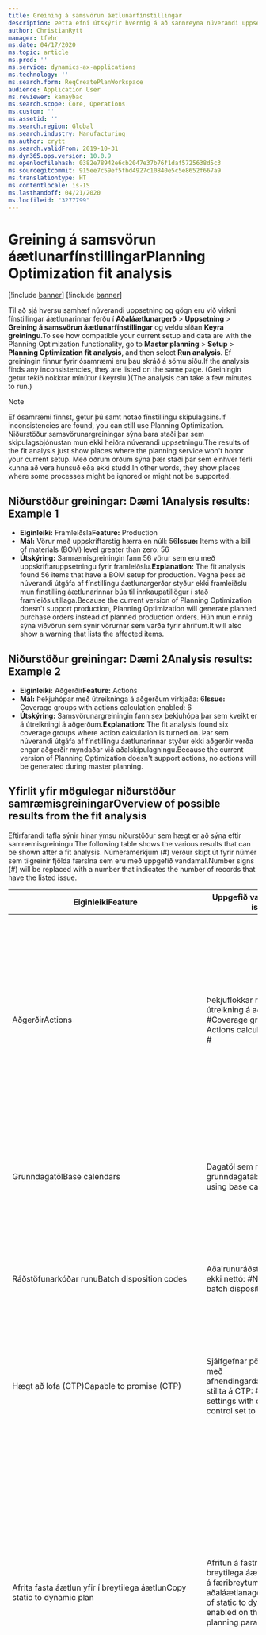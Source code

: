 ```yaml
---
title: Greining á samsvörun áætlunarfínstillingar
description: Þetta efni útskýrir hvernig á að sannreyna núverandi uppsetningu og gögn gagnvart getu virkni fínstillingar skipulagningar.
author: ChristianRytt
manager: tfehr
ms.date: 04/17/2020
ms.topic: article
ms.prod: ''
ms.service: dynamics-ax-applications
ms.technology: ''
ms.search.form: ReqCreatePlanWorkspace
audience: Application User
ms.reviewer: kamaybac
ms.search.scope: Core, Operations
ms.custom: ''
ms.assetid: ''
ms.search.region: Global
ms.search.industry: Manufacturing
ms.author: crytt
ms.search.validFrom: 2019-10-31
ms.dyn365.ops.version: 10.0.9
ms.openlocfilehash: 0382e78942e6cb2047e37b76f1daf5725638d5c3
ms.sourcegitcommit: 915ee7c59ef5fbd4927c10840e5c5e8652f667a9
ms.translationtype: HT
ms.contentlocale: is-IS
ms.lasthandoff: 04/21/2020
ms.locfileid: "3277799"
---
```

# <a name="planning-optimization-fit-analysis"></a><span data-ttu-id="a9e05-103">Greining á samsvörun áætlunarfínstillingar</span><span class="sxs-lookup"><span data-stu-id="a9e05-103">Planning Optimization fit analysis</span></span>

[!include [banner](../../includes/preview-banner.md)]
[!include [banner](../../includes/banner.md)]

<span data-ttu-id="a9e05-104">Til að sjá hversu samhæf núverandi uppsetning og gögn eru við virkni fínstillingar áætlunarinnar ferðu í **Aðaláætlunargerð** \> **Uppsetning** \> **Greining á samsvörun áætlunarfínstillingar** og veldu síðan **Keyra greiningu**.</span><span class="sxs-lookup"><span data-stu-id="a9e05-104">To see how compatible your current setup and data are with the Planning Optimization functionality, go to **Master planning** \> **Setup** \> **Planning Optimization fit analysis**, and then select **Run analysis**.</span></span> <span data-ttu-id="a9e05-105">Ef greiningin finnur fyrir ósamræmi eru þau skráð á sömu síðu.</span><span class="sxs-lookup"><span data-stu-id="a9e05-105">If the analysis finds any inconsistencies, they are listed on the same page.</span></span> <span data-ttu-id="a9e05-106">(Greiningin getur tekið nokkrar mínútur í keyrslu.)</span><span class="sxs-lookup"><span data-stu-id="a9e05-106">(The analysis can take a few minutes to run.)</span></span>

> [!NOTE]
> <span data-ttu-id="a9e05-107">Ef ósamræmi finnst, getur þú samt notað fínstillingu skipulagsins.</span><span class="sxs-lookup"><span data-stu-id="a9e05-107">If inconsistencies are found, you can still use Planning Optimization.</span></span> <span data-ttu-id="a9e05-108">Niðurstöður samsvörunargreiningar sýna bara staði þar sem skipulagsþjónustan mun ekki heiðra núverandi uppsetningu.</span><span class="sxs-lookup"><span data-stu-id="a9e05-108">The results of the fit analysis just show places where the planning service won't honor your current setup.</span></span> <span data-ttu-id="a9e05-109">Með öðrum orðum sýna þær staði þar sem einhver ferli kunna að vera hunsuð eða ekki studd.</span><span class="sxs-lookup"><span data-stu-id="a9e05-109">In other words, they show places where some processes might be ignored or might not be supported.</span></span>

## <a name="analysis-results-example-1"></a><span data-ttu-id="a9e05-110">Niðurstöður greiningar: Dæmi 1</span><span class="sxs-lookup"><span data-stu-id="a9e05-110">Analysis results: Example 1</span></span>

- <span data-ttu-id="a9e05-111">**Eiginleiki:** Framleiðsla</span><span class="sxs-lookup"><span data-stu-id="a9e05-111">**Feature:** Production</span></span>
- <span data-ttu-id="a9e05-112">**Mál:** Vörur með uppskriftarstig hærra en núll: 56</span><span class="sxs-lookup"><span data-stu-id="a9e05-112">**Issue:** Items with a bill of materials (BOM) level greater than zero: 56</span></span>
- <span data-ttu-id="a9e05-113">**Útskýring:** Samræmisgreiningin fann 56 vörur sem eru með uppskriftaruppsetningu fyrir framleiðslu.</span><span class="sxs-lookup"><span data-stu-id="a9e05-113">**Explanation:** The fit analysis found 56 items that have a BOM setup for production.</span></span> <span data-ttu-id="a9e05-114">Vegna þess að núverandi útgáfa af fínstillingu áætlunargerðar styður ekki framleiðslu mun fínstilling áætlunarinnar búa til innkaupatillögur í stað framleiðslutillaga.</span><span class="sxs-lookup"><span data-stu-id="a9e05-114">Because the current version of Planning Optimization doesn't support production, Planning Optimization will generate planned purchase orders instead of planned production orders.</span></span> <span data-ttu-id="a9e05-115">Hún mun einnig sýna viðvörun sem sýnir vörurnar sem varða fyrir áhrifum.</span><span class="sxs-lookup"><span data-stu-id="a9e05-115">It will also show a warning that lists the affected items.</span></span>

## <a name="analysis-results-example-2"></a><span data-ttu-id="a9e05-116">Niðurstöður greiningar: Dæmi 2</span><span class="sxs-lookup"><span data-stu-id="a9e05-116">Analysis results: Example 2</span></span>

- <span data-ttu-id="a9e05-117">**Eiginleiki:** Aðgerðir</span><span class="sxs-lookup"><span data-stu-id="a9e05-117">**Feature:** Actions</span></span>
- <span data-ttu-id="a9e05-118">**Mál:** Þekjuhópar með útreikninga á aðgerðum virkjaða: 6</span><span class="sxs-lookup"><span data-stu-id="a9e05-118">**Issue:** Coverage groups with actions calculation enabled: 6</span></span>
- <span data-ttu-id="a9e05-119">**Útskýring:** Samsvörunargreiningin fann sex þekjuhópa þar sem kveikt er á útreikningi á aðgerðum.</span><span class="sxs-lookup"><span data-stu-id="a9e05-119">**Explanation:** The fit analysis found six coverage groups where action calculation is turned on.</span></span> <span data-ttu-id="a9e05-120">Þar sem núverandi útgáfa af fínstillingu áætlunarinnar styður ekki aðgerðir verða engar aðgerðir myndaðar við aðalskipulagningu.</span><span class="sxs-lookup"><span data-stu-id="a9e05-120">Because the current version of Planning Optimization doesn't support actions, no actions will be generated during master planning.</span></span>

## <a name="overview-of-possible-results-from-the-fit-analysis"></a><span data-ttu-id="a9e05-121">Yfirlit yfir mögulegar niðurstöður samræmisgreiningar</span><span class="sxs-lookup"><span data-stu-id="a9e05-121">Overview of possible results from the fit analysis</span></span>

<span data-ttu-id="a9e05-122">Eftirfarandi tafla sýnir hinar ýmsu niðurstöður sem hægt er að sýna eftir samræmisgreiningu.</span><span class="sxs-lookup"><span data-stu-id="a9e05-122">The following table shows the various results that can be shown after a fit analysis.</span></span> <span data-ttu-id="a9e05-123">Númeramerkjum (_\#_) verður skipt út fyrir númer sem tilgreinir fjölda færslna sem eru með uppgefið vandamál.</span><span class="sxs-lookup"><span data-stu-id="a9e05-123">Number signs (_\#_) will be replaced with a number that indicates the number of records that have the listed issue.</span></span>

| <span data-ttu-id="a9e05-124">Eiginleiki</span><span class="sxs-lookup"><span data-stu-id="a9e05-124">Feature</span></span> | <span data-ttu-id="a9e05-125">Uppgefið vandamál</span><span class="sxs-lookup"><span data-stu-id="a9e05-125">Listed issue</span></span> | <span data-ttu-id="a9e05-126">Skýring</span><span class="sxs-lookup"><span data-stu-id="a9e05-126">Explanation</span></span> |
| --- | --- | --- |
| <span data-ttu-id="a9e05-127">Aðgerðir</span><span class="sxs-lookup"><span data-stu-id="a9e05-127">Actions</span></span> | <span data-ttu-id="a9e05-128">Þekjuflokkar með virkan útreikning á aðgerðum: _\#_</span><span class="sxs-lookup"><span data-stu-id="a9e05-128">Coverage groups with Actions calculation enabled: _\#_</span></span> | <span data-ttu-id="a9e05-129">Þessi eiginleiki í bið.</span><span class="sxs-lookup"><span data-stu-id="a9e05-129">This feature is pending.</span></span> <span data-ttu-id="a9e05-130">Sem stendur eru aðgerðir ekki búnar til við aðaláætlanagerð þegar fínstilling áætlanagerðar er virk, óháð þessari stillingu.</span><span class="sxs-lookup"><span data-stu-id="a9e05-130">Currently, actions aren't generated during master planning when Planning Optimization is enabled, regardless of this setting.</span></span> <span data-ttu-id="a9e05-131">Megintilgangur aðgerða er að stinga upp á breytingum á fyrirliggjandi pöntunum.</span><span class="sxs-lookup"><span data-stu-id="a9e05-131">The main purpose of actions is to suggest changes to existing orders.</span></span> |
| <span data-ttu-id="a9e05-132">Grunndagatöl</span><span class="sxs-lookup"><span data-stu-id="a9e05-132">Base calendars</span></span> | <span data-ttu-id="a9e05-133">Dagatöl sem nota grunndagatal: _\#_</span><span class="sxs-lookup"><span data-stu-id="a9e05-133">Calendars using base calendar: _\#_</span></span> | <span data-ttu-id="a9e05-134">Þessi eiginleiki í bið.</span><span class="sxs-lookup"><span data-stu-id="a9e05-134">This feature is pending.</span></span> <span data-ttu-id="a9e05-135">Sem stendur er grunndagatalið hunsað þegar fínstilling áætlanagerðar er virk.</span><span class="sxs-lookup"><span data-stu-id="a9e05-135">Currently, the base calendar is ignored when Planning Optimization is enabled.</span></span> |
| <span data-ttu-id="a9e05-136">Ráðstöfunarkóðar runu</span><span class="sxs-lookup"><span data-stu-id="a9e05-136">Batch disposition codes</span></span> | <span data-ttu-id="a9e05-137">Aðalrunuráðstafanir sem eru ekki nettó: _\#_</span><span class="sxs-lookup"><span data-stu-id="a9e05-137">Non-nettable batch disposition masters: _\#_</span></span> | <span data-ttu-id="a9e05-138">Þessi eiginleiki í bið.</span><span class="sxs-lookup"><span data-stu-id="a9e05-138">This feature is pending.</span></span> <span data-ttu-id="a9e05-139">Sem stendur er litið framhjá ráðstöfunarkóðum þegar fínstilling áætlanagerðar er virk.</span><span class="sxs-lookup"><span data-stu-id="a9e05-139">Currently, batch disposition codes are ignored when Planning Optimization is enabled.</span></span> |
| <span data-ttu-id="a9e05-140">Hægt að lofa (CTP)</span><span class="sxs-lookup"><span data-stu-id="a9e05-140">Capable to promise (CTP)</span></span> | <span data-ttu-id="a9e05-141">Sjálfgefnar pöntunarstillingar með afhendingardagsstjórnun stillta á CTP: _\#_</span><span class="sxs-lookup"><span data-stu-id="a9e05-141">Default order settings with delivery date control set to CTP: _\#_</span></span> | <span data-ttu-id="a9e05-142">Þessi eiginleiki í bið.</span><span class="sxs-lookup"><span data-stu-id="a9e05-142">This feature is pending.</span></span> <span data-ttu-id="a9e05-143">Sem stendur er litið framhjá CTP þegar fínstilling áætlanagerðar er virk, óháð þessari stillingu.</span><span class="sxs-lookup"><span data-stu-id="a9e05-143">Currently, CTP is ignored when Planning Optimization is enabled, regardless of this setting.</span></span> |
| <span data-ttu-id="a9e05-144">Afrita fasta áætlun yfir í breytilega áætlun</span><span class="sxs-lookup"><span data-stu-id="a9e05-144">Copy static to dynamic plan</span></span> | <span data-ttu-id="a9e05-145">Afritun á fastri áætlun yfir í breytilega áætlun er gerð virk á færibreytum aðaláætlanagerðarinnar.</span><span class="sxs-lookup"><span data-stu-id="a9e05-145">Copy of static to dynamic plan is enabled on the master planning parameters.</span></span> | <span data-ttu-id="a9e05-146">Fínstilling áætlanagerðar afritar ekki fasta áætlun í breytilega áætlun, óháð þessari stillingu.</span><span class="sxs-lookup"><span data-stu-id="a9e05-146">Planning Optimization doesn't copy the static plan to the dynamic plan, regardless of this setting.</span></span> <span data-ttu-id="a9e05-147">Almennt á þessi hugmynd síður við út af hraðanum og fullri endurmyndun sem fínstilling áætlanagerðar veitir.</span><span class="sxs-lookup"><span data-stu-id="a9e05-147">In general, this concept is less relevant because of the speed and complete regeneration that Planning Optimization provides.</span></span> <span data-ttu-id="a9e05-148">Ef tvær eða fleiri áætlanir eru notaðar ætti að kvikna á aðaláætlanagerð fyrir hvora áætlun.</span><span class="sxs-lookup"><span data-stu-id="a9e05-148">If two or more plans are used, master planning should be triggered for each plan.</span></span> |
| <span data-ttu-id="a9e05-149">Staðfesting</span><span class="sxs-lookup"><span data-stu-id="a9e05-149">Firming</span></span> | <span data-ttu-id="a9e05-150">Þekjuhópar með stillt tímamörk staðfestinga: _\#_</span><span class="sxs-lookup"><span data-stu-id="a9e05-150">Coverage groups with auto firming time fence set: _\#_</span></span> | <span data-ttu-id="a9e05-151">Í útgáfu 10.0.7 og nýrri er staðfesting studd sem aðskilin runuvinnsla staðfestingar þegar aðaláætlanagerð er lokið (að því gefnu að eiginleikinn _Sjálfvirk staðfesting fyrir fínstillingu áætlanagerðar_ hafi verið gerður virkur í [eiginleikastjórnun](../../../fin-ops-core/fin-ops/get-started/feature-management/feature-management-overview.md)).</span><span class="sxs-lookup"><span data-stu-id="a9e05-151">In version 10.0.7 and later, firming is supported as a separate firming batch job after master planning is completed (provided the _Auto-firming for Planning Optimization_ feature has been enabled in [feature management](../../../fin-ops-core/fin-ops/get-started/feature-management/feature-management-overview.md)).</span></span> <span data-ttu-id="a9e05-152">Athugið að sjálfvirk staðfesting fínstillingar áætlanagerðar byggir á pöntunardagsetningunni (upphafsdegi), ekki dagsetningu þarfa (lokadegi).</span><span class="sxs-lookup"><span data-stu-id="a9e05-152">Note that auto firming for Planning Optimization is based on the order date (start date), not the requirement date (end date).</span></span> <span data-ttu-id="a9e05-153">Þessi hegðun tryggir að staðfesting áætlaðra pantana gerist á réttum tíma, án þess að þurfa að hafa afhendingartíma tíma í tímamörkum staðfestingar.</span><span class="sxs-lookup"><span data-stu-id="a9e05-153">This behavior ensures that firming of planned orders occurs in due time, without having to include lead time in the firming time fence.</span></span> |
| <span data-ttu-id="a9e05-154">Staðfesting</span><span class="sxs-lookup"><span data-stu-id="a9e05-154">Firming</span></span> | <span data-ttu-id="a9e05-155">Vöruþekjufærslur með sjálfvirka staðfestingu stillta: _\#_</span><span class="sxs-lookup"><span data-stu-id="a9e05-155">Item coverage records with auto firming set: _\#_</span></span> | <span data-ttu-id="a9e05-156">Í útgáfu 10.0.7 og nýrri er sjálfvirk staðfesting studd sem aðskilin runuvinnsla staðfestingar þegar aðaláætlanagerð er lokið (að því gefnu að eiginleikinn _Sjálfvirk staðfesting fyrir fínstillingu áætlanagerðar_ hafi verið gerður virkur í [eiginleikastjórnun](../../../fin-ops-core/fin-ops/get-started/feature-management/feature-management-overview.md)).</span><span class="sxs-lookup"><span data-stu-id="a9e05-156">In version 10.0.7 and later, auto firming is supported as a separate firming batch job after master planning is completed (provided the _Auto-firming for Planning Optimization_ feature has been enabled in [feature management](../../../fin-ops-core/fin-ops/get-started/feature-management/feature-management-overview.md)).</span></span> <span data-ttu-id="a9e05-157">Athugið að sjálfvirk staðfesting fínstillingar áætlanagerðar byggir á pöntunardagsetningunni (upphafsdegi), ekki dagsetningu þarfa (lokadegi).</span><span class="sxs-lookup"><span data-stu-id="a9e05-157">Note that auto firming for Planning Optimization is based on the order date (start date), not the requirement date (end date).</span></span> <span data-ttu-id="a9e05-158">Þessi hegðun tryggir að staðfesting áætlaðra pantana gerist á réttum tíma, án þess að þurfa að hafa afhendingartíma tíma í tímamörkum staðfestingar.</span><span class="sxs-lookup"><span data-stu-id="a9e05-158">This behavior ensures that firming of planned orders occurs in due time, without having to include lead time in the firming time fence.</span></span> |
| <span data-ttu-id="a9e05-159">Staðfesting</span><span class="sxs-lookup"><span data-stu-id="a9e05-159">Firming</span></span> | <span data-ttu-id="a9e05-160">Aðaláætlanir með sjálfvirka staðfestingu stillta: _\#_</span><span class="sxs-lookup"><span data-stu-id="a9e05-160">Master plans with auto firming set: _\#_</span></span> | <span data-ttu-id="a9e05-161">Í útgáfu 10.0.7 og nýrri er sjálfvirk staðfesting studd sem aðskilin runuvinnsla staðfestingar þegar aðaláætlanagerð er lokið (að því gefnu að eiginleikinn _Sjálfvirk staðfesting fyrir fínstillingu áætlanagerðar_ hafi verið gerður virkur í [eiginleikastjórnun](../../../fin-ops-core/fin-ops/get-started/feature-management/feature-management-overview.md)).</span><span class="sxs-lookup"><span data-stu-id="a9e05-161">In version 10.0.7 and later, auto firming is supported as a separate firming batch job after master planning is completed (provided the _Auto-firming for Planning Optimization_ feature has been enabled in [feature management](../../../fin-ops-core/fin-ops/get-started/feature-management/feature-management-overview.md)).</span></span> <span data-ttu-id="a9e05-162">Athugið að sjálfvirk staðfesting fínstillingar áætlanagerðar byggir á pöntunardagsetningunni (upphafsdegi), ekki dagsetningu þarfa (lokadegi).</span><span class="sxs-lookup"><span data-stu-id="a9e05-162">Note that auto firming for Planning Optimization is based on the order date (start date), not the requirement date (end date).</span></span> <span data-ttu-id="a9e05-163">Þessi hegðun tryggir að staðfesting áætlaðra pantana gerist á réttum tíma, án þess að þurfa að hafa afhendingartíma tíma í tímamörkum staðfestingar.</span><span class="sxs-lookup"><span data-stu-id="a9e05-163">This behavior ensures that firming of planned orders occurs in due time, without having to include lead time in the firming time fence.</span></span> |
| <span data-ttu-id="a9e05-164">FitAnalysisPlanningItems</span><span class="sxs-lookup"><span data-stu-id="a9e05-164">FitAnalysisPlanningItems</span></span> | <span data-ttu-id="a9e05-165">Vörur í áætlun: _\#_</span><span class="sxs-lookup"><span data-stu-id="a9e05-165">Planning Items: _\#_</span></span> | <span data-ttu-id="a9e05-166">Þessi eiginleiki í bið.</span><span class="sxs-lookup"><span data-stu-id="a9e05-166">This feature is pending.</span></span> <span data-ttu-id="a9e05-167">Sem stendur eru vörur í áætlun meðhöndlaðar eins og venjulegar vörur þegar fínstilling áætlanagerðar er virk.</span><span class="sxs-lookup"><span data-stu-id="a9e05-167">Currently, planning items are handled like regular items when Planning Optimization is enabled.</span></span> |
| <span data-ttu-id="a9e05-168">Spá</span><span class="sxs-lookup"><span data-stu-id="a9e05-168">Forecast</span></span> | <span data-ttu-id="a9e05-169">Þekjuflokkar með „Hafa með pantanir innan samstæðu“: _\#_</span><span class="sxs-lookup"><span data-stu-id="a9e05-169">Coverage groups with "Include intercompany orders" enabled: _\#_</span></span> | <span data-ttu-id="a9e05-170">Þessi eiginleiki í bið.</span><span class="sxs-lookup"><span data-stu-id="a9e05-170">This feature is pending.</span></span> <span data-ttu-id="a9e05-171">Eins og er inniheldur aðaláætlanagerð ekki áætlaða seinni tíma eftirspurn þegar fínstilling áætlanagerðar er virk, óháð þessari stillingu.</span><span class="sxs-lookup"><span data-stu-id="a9e05-171">Currently, master planning doesn't include downstream planned demand when Planning Optimization is enabled, regardless of this setting.</span></span> <span data-ttu-id="a9e05-172">Athugið að útgefnar/staðfestar pantanir virka enn með venjulegu samstæðuaðgerðinni og nær utan um flestar atburðarásir.</span><span class="sxs-lookup"><span data-stu-id="a9e05-172">Note that released/firmed orders still work with the regular intercompany functionality and will cover most scenarios.</span></span> |
| <span data-ttu-id="a9e05-173">Spá</span><span class="sxs-lookup"><span data-stu-id="a9e05-173">Forecast</span></span> | <span data-ttu-id="a9e05-174">Þekjuflokkar með „Draga úr spá um“ stillinguna stillta á annað gildi en „Pantanir“: _\#_</span><span class="sxs-lookup"><span data-stu-id="a9e05-174">Coverage groups with "Reduce forecast by" setting set to a value different than "Orders": _\#_</span></span> | <span data-ttu-id="a9e05-175">Sjálfgefið er að fínstilling áætlanagerðar noti „Draga úr spá um“ fyrir pantanir, óháð þessari stillingu.</span><span class="sxs-lookup"><span data-stu-id="a9e05-175">By default, Planning Optimization uses "Reduce forecast by" for orders, regardless of this setting.</span></span> |
| <span data-ttu-id="a9e05-176">Spá</span><span class="sxs-lookup"><span data-stu-id="a9e05-176">Forecast</span></span> | <span data-ttu-id="a9e05-177">Spárlíkön með undirspárlíkönum: _\#_</span><span class="sxs-lookup"><span data-stu-id="a9e05-177">Forecast models with sub models: _\#_</span></span> | <span data-ttu-id="a9e05-178">Þessi eiginleiki í bið.</span><span class="sxs-lookup"><span data-stu-id="a9e05-178">This feature is pending.</span></span> <span data-ttu-id="a9e05-179">Sem stendur eru spár sem nota undirlíkön ekki studdar þegar fínstilling áætlanagerðar er virk.</span><span class="sxs-lookup"><span data-stu-id="a9e05-179">Currently, forecasts that use sub-models aren't supported when Planning Optimization is enabled.</span></span> <span data-ttu-id="a9e05-180">Þær verða hunsaðar, óháð þessari stillingu.</span><span class="sxs-lookup"><span data-stu-id="a9e05-180">They will be ignored, regardless of this setting.</span></span> |
| <span data-ttu-id="a9e05-181">Spá</span><span class="sxs-lookup"><span data-stu-id="a9e05-181">Forecast</span></span> | <span data-ttu-id="a9e05-182">Aðaláætlanir með „Hafa með birgðaspá“ virkt: _\#_</span><span class="sxs-lookup"><span data-stu-id="a9e05-182">Master plans with "Include supply forecast" enabled: _\#_</span></span> | <span data-ttu-id="a9e05-183">Þessi eiginleiki í bið.</span><span class="sxs-lookup"><span data-stu-id="a9e05-183">This feature is pending.</span></span> <span data-ttu-id="a9e05-184">Sem stendur eru birgðaspár ekki studdar þegar fínstilling áætlanagerðar er virk.</span><span class="sxs-lookup"><span data-stu-id="a9e05-184">Currently, supply forecasts aren't supported when Planning Optimization is enabled.</span></span> <span data-ttu-id="a9e05-185">Þær verða hunsaðar, óháð þessari stillingu.</span><span class="sxs-lookup"><span data-stu-id="a9e05-185">They will be ignored, regardless of this setting.</span></span> |
| <span data-ttu-id="a9e05-186">Tímamörk frystingar</span><span class="sxs-lookup"><span data-stu-id="a9e05-186">Freeze time fence</span></span> | <span data-ttu-id="a9e05-187">Þekjuhópar með stillt á fryst tímamörk staðfestinga: _\#_</span><span class="sxs-lookup"><span data-stu-id="a9e05-187">Coverage groups with freeze time fence set: _\#_</span></span> | <span data-ttu-id="a9e05-188">Tímamörk frystingar eru ekki oft notaðar og sem stendur er ekki áformað að hafa þær með í fínstilling áætlanagerðar.</span><span class="sxs-lookup"><span data-stu-id="a9e05-188">The freeze time fence isn't often used, and there are currently no plans to include it for Planning Optimization.</span></span> <span data-ttu-id="a9e05-189">Sem stendur er litið framhjá tímamörkum frystingar þegar fínstilling áætlanagerðar er virk, óháð þessari stillingu.</span><span class="sxs-lookup"><span data-stu-id="a9e05-189">Currently, the freeze time fence setup is ignored when Planning Optimization is enabled, regardless of this setting.</span></span> |
| <span data-ttu-id="a9e05-190">Tímamörk frystingar</span><span class="sxs-lookup"><span data-stu-id="a9e05-190">Freeze time fence</span></span> | <span data-ttu-id="a9e05-191">Vöruþekjufærslur með stillt á fryst tímamörk staðfestinga: _\#_</span><span class="sxs-lookup"><span data-stu-id="a9e05-191">Item coverage records with freeze time fence set: _\#_</span></span> | <span data-ttu-id="a9e05-192">Tímamörk frystingar eru ekki oft notaðar og sem stendur er ekki áformað að hafa þær með í fínstilling áætlanagerðar.</span><span class="sxs-lookup"><span data-stu-id="a9e05-192">The freeze time fence isn't often used, and there are currently no plans to include it for Planning Optimization.</span></span> <span data-ttu-id="a9e05-193">Sem stendur er litið framhjá tímamörkum frystingar þegar fínstilling áætlanagerðar er virk, óháð þessari stillingu.</span><span class="sxs-lookup"><span data-stu-id="a9e05-193">Currently, the freeze time fence setup is ignored when Planning Optimization is enabled, regardless of this setting.</span></span> |
| <span data-ttu-id="a9e05-194">Tímamörk frystingar</span><span class="sxs-lookup"><span data-stu-id="a9e05-194">Freeze time fence</span></span> | <span data-ttu-id="a9e05-195">Aðaláætlanir með stillt á fryst tímamörk staðfestinga: _\#_</span><span class="sxs-lookup"><span data-stu-id="a9e05-195">Master plans with freeze time fence set: _\#_</span></span> | <span data-ttu-id="a9e05-196">Tímamörk frystingar eru ekki oft notaðar og sem stendur er ekki áformað að hafa þær með í fínstilling áætlanagerðar.</span><span class="sxs-lookup"><span data-stu-id="a9e05-196">The freeze time fence isn't often used, and there are currently no plans to include it for Planning Optimization.</span></span> <span data-ttu-id="a9e05-197">Sem stendur er litið framhjá tímamörkum frystingar þegar fínstilling áætlanagerðar er virk, óháð þessari stillingu.</span><span class="sxs-lookup"><span data-stu-id="a9e05-197">Currently, the freeze time fence setup is ignored when Planning Optimization is enabled, regardless of this setting.</span></span> |
| <span data-ttu-id="a9e05-198">Innan samstæðu</span><span class="sxs-lookup"><span data-stu-id="a9e05-198">Intercompany</span></span> | <span data-ttu-id="a9e05-199">Aðaláætlanir þ.m.t. áætluð eftirspurn forstreymis: _\#_</span><span class="sxs-lookup"><span data-stu-id="a9e05-199">Master plans including planned downstream demand: _\#_</span></span> | <span data-ttu-id="a9e05-200">Þessi eiginleiki í bið.</span><span class="sxs-lookup"><span data-stu-id="a9e05-200">This feature is pending.</span></span> <span data-ttu-id="a9e05-201">Eins og er inniheldur aðaláætlanagerð ekki áætlaða seinni tíma eftirspurn þegar fínstilling áætlanagerðar er virk, óháð þessari stillingu.</span><span class="sxs-lookup"><span data-stu-id="a9e05-201">Currently, master planning doesn't include downstream planned demand when Planning Optimization is enabled, regardless of this setting.</span></span> <span data-ttu-id="a9e05-202">Athugið að útgefnar/staðfestar pantanir virka enn með hefðbundnu samstæðuaðgerðinni og nær utan um flestar atburðarásir.</span><span class="sxs-lookup"><span data-stu-id="a9e05-202">Note that released/firmed orders still work with the normal intercompany functionality and will cover most scenarios.</span></span> |
| <span data-ttu-id="a9e05-203">Kanban</span><span class="sxs-lookup"><span data-stu-id="a9e05-203">Kanban</span></span> | <span data-ttu-id="a9e05-204">Vöruþekjufærslur með áætlaða kanban-pöntunargerð: _\#_</span><span class="sxs-lookup"><span data-stu-id="a9e05-204">Item coverage records with planned order type kanban: _\#_</span></span> | <span data-ttu-id="a9e05-205">Þessi eiginleiki í bið.</span><span class="sxs-lookup"><span data-stu-id="a9e05-205">This feature is pending.</span></span> <span data-ttu-id="a9e05-206">Sem stendur verður vöruþekja sem stillt er á kanban hunsuð þegar fínstilling áætlanagerðar er virk.</span><span class="sxs-lookup"><span data-stu-id="a9e05-206">Currently, item coverage that is set to kanban will be ignored when Planning Optimization is enabled.</span></span> <span data-ttu-id="a9e05-207">Áætluð kanban-pöntunargerð býr til viðvörun við aðaláætlanagerð og áætlaðar innkaupapantanir verða búnar til til að ná yfir viðeigandi eftirspurn.</span><span class="sxs-lookup"><span data-stu-id="a9e05-207">The kanban planned order type will create a warning during master planning, and planned purchase orders will be created to cover the related demand.</span></span> |
| <span data-ttu-id="a9e05-208">Kanban</span><span class="sxs-lookup"><span data-stu-id="a9e05-208">Kanban</span></span> | <span data-ttu-id="a9e05-209">Vörur með sjálfgefna kanban-pöntunargerð: _\#_</span><span class="sxs-lookup"><span data-stu-id="a9e05-209">Items with default order type kanban: _\#_</span></span> | <span data-ttu-id="a9e05-210">Sem stendur verður sjálfgefin pöntunargerð sem stillt er á kanban hunsuð þegar fínstilling áætlanagerðar er virk.</span><span class="sxs-lookup"><span data-stu-id="a9e05-210">Currently, a default order type that is set to kanban will be ignored when Planning Optimization is enabled.</span></span> <span data-ttu-id="a9e05-211">Áætluð kanban-pöntunargerð býr til viðvörun við aðaláætlanagerð og áætlaðar innkaupapantanir verða búnar til til að ná yfir viðeigandi eftirspurn.</span><span class="sxs-lookup"><span data-stu-id="a9e05-211">The kanban default order type will create a warning during master planning, and planned purchase orders will be created to cover the related demand.</span></span> |
| <span data-ttu-id="a9e05-212">Vinnsla</span><span class="sxs-lookup"><span data-stu-id="a9e05-212">Production</span></span> | <span data-ttu-id="a9e05-213">Uppskriftarlínur með sléttun eða margfeldi í uppsetningu: _\#_</span><span class="sxs-lookup"><span data-stu-id="a9e05-213">BOM lines with rounding or multiple setup: _\#_</span></span> | <span data-ttu-id="a9e05-214">Þessi eiginleiki í bið.</span><span class="sxs-lookup"><span data-stu-id="a9e05-214">This feature is pending.</span></span> <span data-ttu-id="a9e05-215">Sem stendur verða uppsetningar með sléttun og margfeldi hunsaðar í uppskriftarlínum þegar fínstilling áætlanagerðar er virk, óháð þessari stillingu.</span><span class="sxs-lookup"><span data-stu-id="a9e05-215">Currently, rounding and multiple setups are ignored on BOM lines when Planning Optimization is enabled, regardless of this setting.</span></span> |
| <span data-ttu-id="a9e05-216">Vinnsla</span><span class="sxs-lookup"><span data-stu-id="a9e05-216">Production</span></span> | <span data-ttu-id="a9e05-217">Uppskriftar-/formúlulínur með formúlumælingu: _\#_</span><span class="sxs-lookup"><span data-stu-id="a9e05-217">BOM/formula lines with formula measurement: _\#_</span></span> | <span data-ttu-id="a9e05-218">Þessi eiginleiki í bið.</span><span class="sxs-lookup"><span data-stu-id="a9e05-218">This feature is pending.</span></span> <span data-ttu-id="a9e05-219">Sem stendur er formúlumæling hunsuð í uppskriftar- og formúlulínum þegar fínstilling áætlanagerðar er virk, óháð þessari stillingu.</span><span class="sxs-lookup"><span data-stu-id="a9e05-219">Currently, formula measurement is ignored on BOM and formula lines when Planning Optimization is enabled, regardless of this setting.</span></span> |
| <span data-ttu-id="a9e05-220">Vinnsla</span><span class="sxs-lookup"><span data-stu-id="a9e05-220">Production</span></span> | <span data-ttu-id="a9e05-221">Uppskriftar-/formúlulínur með staðgengilsvöru (áætlunarflokka): _\#_</span><span class="sxs-lookup"><span data-stu-id="a9e05-221">BOM/formula lines with item substitution (plan groups): _\#_</span></span> | <span data-ttu-id="a9e05-222">Þessi eiginleiki í bið.</span><span class="sxs-lookup"><span data-stu-id="a9e05-222">This feature is pending.</span></span> <span data-ttu-id="a9e05-223">Sem stendur er staðgengilsvara (áætlunarflokkar) hunsaður í uppskriftar- og formúlulínum þegar fínstilling áætlanagerðar er virk, óháð þessari stillingu.</span><span class="sxs-lookup"><span data-stu-id="a9e05-223">Currently, item substitution (plan groups) is ignored on BOM and formula lines when Planning Optimization is enabled, regardless of this setting.</span></span> |
| <span data-ttu-id="a9e05-224">Vinnsla</span><span class="sxs-lookup"><span data-stu-id="a9e05-224">Production</span></span> | <span data-ttu-id="a9e05-225">Uppskriftar-/formúlulínur með neikvæðu magni: _\#_</span><span class="sxs-lookup"><span data-stu-id="a9e05-225">BOM/formula lines with negative quantity: _\#_</span></span> | <span data-ttu-id="a9e05-226">Þessi eiginleiki í bið.</span><span class="sxs-lookup"><span data-stu-id="a9e05-226">This feature is pending.</span></span> <span data-ttu-id="a9e05-227">Uppskriftar- og formúlulínur sem eru með neikvæðu magni fá magnið 0 (núll) og viðvörun verður gefin út þegar fínstilling áætlanagerðar er virkjuð.</span><span class="sxs-lookup"><span data-stu-id="a9e05-227">BOM and formula lines that have negative quantity will be included with a quantity of 0 (zero) and a warning will be issued when Planning Optimization is enabled.</span></span> |
| <span data-ttu-id="a9e05-228">Vinnsla</span><span class="sxs-lookup"><span data-stu-id="a9e05-228">Production</span></span> | <span data-ttu-id="a9e05-229">Uppskriftar-/formúlulínur með tilfanganotkun: _\#_</span><span class="sxs-lookup"><span data-stu-id="a9e05-229">BOM/formula lines with resource consumption: _\#_</span></span> | <span data-ttu-id="a9e05-230">Þessi eiginleiki í bið.</span><span class="sxs-lookup"><span data-stu-id="a9e05-230">This feature is pending.</span></span> <span data-ttu-id="a9e05-231">Sem stendur eru uppskriftar- og formúlulínur sem eru með tilfanganotkun hunsaðar þegar fínstilling áætlanagerðar er virk.</span><span class="sxs-lookup"><span data-stu-id="a9e05-231">Currently, BOM and formula lines that have resource consumption are ignored when Planning Optimization is enabled.</span></span> |
| <span data-ttu-id="a9e05-232">Vinnsla</span><span class="sxs-lookup"><span data-stu-id="a9e05-232">Production</span></span> | <span data-ttu-id="a9e05-233">Uppskrifta-/formúlulínur með skrefanotkun: _\#_</span><span class="sxs-lookup"><span data-stu-id="a9e05-233">BOM/formula lines with step consumption: _\#_</span></span> | <span data-ttu-id="a9e05-234">Þessi eiginleiki í bið.</span><span class="sxs-lookup"><span data-stu-id="a9e05-234">This feature is pending.</span></span> <span data-ttu-id="a9e05-235">Sem stendur er skrefanotkun hunsuð í uppskriftar- og formúlulínum þegar fínstilling áætlanagerðar er virk.</span><span class="sxs-lookup"><span data-stu-id="a9e05-235">Currently, step consumption is ignored on BOM and formula lines when Planning Optimization is enabled.</span></span> |
| <span data-ttu-id="a9e05-236">Vinnsla</span><span class="sxs-lookup"><span data-stu-id="a9e05-236">Production</span></span> | <span data-ttu-id="a9e05-237">Uppskriftir með fastri rýrnun eða breytilegri rýrnun skilgreindar: _\#_</span><span class="sxs-lookup"><span data-stu-id="a9e05-237">BOMs with constant scrap or variable scrap defined: _\#_</span></span> | <span data-ttu-id="a9e05-238">Þessi eiginleiki í bið.</span><span class="sxs-lookup"><span data-stu-id="a9e05-238">This feature is pending.</span></span> <span data-ttu-id="a9e05-239">Sem stendur er föst rýrnun og breytileg rýrnun, sem skilgreindar eru í uppskriftum, hunsaðar þegar fínstilling áætlanagerðar er virk.</span><span class="sxs-lookup"><span data-stu-id="a9e05-239">Currently, constant scrap and variable scrap that are defined on BOMs are ignored when Planning Optimization is enabled.</span></span> |
| <span data-ttu-id="a9e05-240">Vinnsla</span><span class="sxs-lookup"><span data-stu-id="a9e05-240">Production</span></span> | <span data-ttu-id="a9e05-241">Uppskriftir með úthýsingu: _\#_</span><span class="sxs-lookup"><span data-stu-id="a9e05-241">BOMs with subcontracting: _\#_</span></span> | <span data-ttu-id="a9e05-242">Þessi eiginleiki í bið.</span><span class="sxs-lookup"><span data-stu-id="a9e05-242">This feature is pending.</span></span> <span data-ttu-id="a9e05-243">Sem stendur er uppsetning úthýsingar í uppskriftum hunsuð þegar fínstilling áætlanagerðar er virk, óháð þessari stillingu.</span><span class="sxs-lookup"><span data-stu-id="a9e05-243">Currently, the subcontracting setup on BOMs is ignored when Planning Optimization is enabled, regardless of this setting.</span></span> |
| <span data-ttu-id="a9e05-244">Vinnsla</span><span class="sxs-lookup"><span data-stu-id="a9e05-244">Production</span></span> | <span data-ttu-id="a9e05-245">Uppskriftir án svæðis: _\#_</span><span class="sxs-lookup"><span data-stu-id="a9e05-245">BOMs without a site: _\#_</span></span> | <span data-ttu-id="a9e05-246">Þessi eiginleiki í bið.</span><span class="sxs-lookup"><span data-stu-id="a9e05-246">This feature is pending.</span></span> <span data-ttu-id="a9e05-247">Sem stendur eru uppskriftir án svæðis hunsaðar þegar fínstilling áætlanagerðar er virk.</span><span class="sxs-lookup"><span data-stu-id="a9e05-247">Currently, BOMs without a site are ignored when Planning Optimization is enabled.</span></span> |
| <span data-ttu-id="a9e05-248">Vinnsla</span><span class="sxs-lookup"><span data-stu-id="a9e05-248">Production</span></span> | <span data-ttu-id="a9e05-249">Senda beiðni með skilgreindum kröfum fyrir tiltekna uppskrift eða leið: _\#_</span><span class="sxs-lookup"><span data-stu-id="a9e05-249">Demand with specific BOM or route requirements defined: _\#_</span></span> | <span data-ttu-id="a9e05-250">Þessi eiginleiki í bið.</span><span class="sxs-lookup"><span data-stu-id="a9e05-250">This feature is pending.</span></span> <span data-ttu-id="a9e05-251">Sem stendur eru tilteknar kröfur uppskriftar eða leiðar, sem skilgreindar eru í eftirspurninni (t.d. undiruppskrift eða undirleið í sölupöntun), hunsaðar þegar fínstilling áætlanagerðar er virk.</span><span class="sxs-lookup"><span data-stu-id="a9e05-251">Currently, the specific BOM or route requirements that are defined on the demand (such as a sub-BOM or sub-route on a sales order) are ignored when Planning Optimization is enabled.</span></span> <span data-ttu-id="a9e05-252">Stöðluð uppskrift eða leið verður notuð, óháð þessari stillingu.</span><span class="sxs-lookup"><span data-stu-id="a9e05-252">The standard BOM or route will be used, regardless of this setting.</span></span> |
| <span data-ttu-id="a9e05-253">Vinnsla</span><span class="sxs-lookup"><span data-stu-id="a9e05-253">Production</span></span> | <span data-ttu-id="a9e05-254">Formúluútgáfur með auka-/hliðarafurðir: _\#_</span><span class="sxs-lookup"><span data-stu-id="a9e05-254">Formula versions with Co/By products: _\#_</span></span> | <span data-ttu-id="a9e05-255">Þessi eiginleiki í bið.</span><span class="sxs-lookup"><span data-stu-id="a9e05-255">This feature is pending.</span></span> <span data-ttu-id="a9e05-256">Sem stendur eru aukaafurðir og hliðarafurðir, sem tengjast formúluútgáfunni, hunsaðar þegar fínstilling áætlanagerðar er virk.</span><span class="sxs-lookup"><span data-stu-id="a9e05-256">Currently, co-products and by-products that are associated with the formula version are ignored when Planning Optimization is enabled.</span></span> |
| <span data-ttu-id="a9e05-257">Vinnsla</span><span class="sxs-lookup"><span data-stu-id="a9e05-257">Production</span></span> | <span data-ttu-id="a9e05-258">Formúluútgáfur með arði: _\#_</span><span class="sxs-lookup"><span data-stu-id="a9e05-258">Formula versions with Yield: _\#_</span></span> | <span data-ttu-id="a9e05-259">Þessi eiginleiki í bið.</span><span class="sxs-lookup"><span data-stu-id="a9e05-259">This feature is pending.</span></span> <span data-ttu-id="a9e05-260">Sem stendur er arðurinn sem tengist formúluútgáfunni hunsaður þegar fínstilling áætlanagerðar er virk.</span><span class="sxs-lookup"><span data-stu-id="a9e05-260">Currently, yield that is associated with the formula version is ignored when Planning Optimization is enabled.</span></span> |
| <span data-ttu-id="a9e05-261">Vinnsla</span><span class="sxs-lookup"><span data-stu-id="a9e05-261">Production</span></span> | <span data-ttu-id="a9e05-262">Áætlanir sem fela í sér röðun: _\#_</span><span class="sxs-lookup"><span data-stu-id="a9e05-262">Plans including sequencing: _\#_</span></span> | <span data-ttu-id="a9e05-263">Þessi eiginleiki í bið.</span><span class="sxs-lookup"><span data-stu-id="a9e05-263">This feature is pending.</span></span> <span data-ttu-id="a9e05-264">Sem stendur er röðun hunsuð þegar fínstilling áætlanagerðar er virk, óháð þessari stillingu.</span><span class="sxs-lookup"><span data-stu-id="a9e05-264">Currently, sequencing is ignored when Planning Optimization is enabled, regardless of this setting.</span></span> |
| <span data-ttu-id="a9e05-265">Vinnsla</span><span class="sxs-lookup"><span data-stu-id="a9e05-265">Production</span></span> | <span data-ttu-id="a9e05-266">Útgefnar framleiðslupantanir sem ekki er byrjað á, þar sem áætluð byrjun er á undan deginum í dag: _\#_</span><span class="sxs-lookup"><span data-stu-id="a9e05-266">Released production orders that are not started, where scheduled start is earlier than today: _\#_</span></span> | <span data-ttu-id="a9e05-267">Þessi eiginleiki í bið.</span><span class="sxs-lookup"><span data-stu-id="a9e05-267">This feature is pending.</span></span> |
| <span data-ttu-id="a9e05-268">Vinnsla</span><span class="sxs-lookup"><span data-stu-id="a9e05-268">Production</span></span> | <span data-ttu-id="a9e05-269">Tímasett tilföng með takmarkaða getu: _\#_</span><span class="sxs-lookup"><span data-stu-id="a9e05-269">Resources scheduled with finite capacity: _\#_</span></span> | <span data-ttu-id="a9e05-270">Þessi eiginleiki í bið.</span><span class="sxs-lookup"><span data-stu-id="a9e05-270">This feature is pending.</span></span> <span data-ttu-id="a9e05-271">Sem stendur eru tilföng sem áætluð eru með takmarkaðri getu hunsuð þegar fínstilling áætlanagerðar er virk.</span><span class="sxs-lookup"><span data-stu-id="a9e05-271">Currently, resources that are scheduled with finite capacity are ignored when Planning Optimization is enabled.</span></span> <span data-ttu-id="a9e05-272">Áætlanagerð byggist á sjálfgefnum afhendingartíma afurðarinnar.</span><span class="sxs-lookup"><span data-stu-id="a9e05-272">Scheduling is done based on the default lead time from the product.</span></span> |
| <span data-ttu-id="a9e05-273">Vinnsla</span><span class="sxs-lookup"><span data-stu-id="a9e05-273">Production</span></span> | <span data-ttu-id="a9e05-274">Leiðir notaðar við áætlanagerð: _\#_</span><span class="sxs-lookup"><span data-stu-id="a9e05-274">Routes used in planning: _\#_</span></span> | <span data-ttu-id="a9e05-275">Þessi eiginleiki í bið.</span><span class="sxs-lookup"><span data-stu-id="a9e05-275">This feature is pending.</span></span> <span data-ttu-id="a9e05-276">Sem stendur eru leiðir hunsaðar þegar fínstilling áætlanagerðar er virk.</span><span class="sxs-lookup"><span data-stu-id="a9e05-276">Currently, routes are ignored when Planning Optimization is enabled.</span></span> <span data-ttu-id="a9e05-277">Sjálfgefinn afhendingartími afurðarinnar er notaður.</span><span class="sxs-lookup"><span data-stu-id="a9e05-277">The default lead time from the product is used.</span></span> |
| <span data-ttu-id="a9e05-278">Vinnsla</span><span class="sxs-lookup"><span data-stu-id="a9e05-278">Production</span></span> | <span data-ttu-id="a9e05-279">Frátekningaraðferð sölulínu með frátekningu: _\#_</span><span class="sxs-lookup"><span data-stu-id="a9e05-279">Sales line reservation using explosion: _\#_</span></span> | <span data-ttu-id="a9e05-280">Frátekning sölulínu sem notar útþenslu er ekki studd þegar fínstilling áætlanagerðar er virk.</span><span class="sxs-lookup"><span data-stu-id="a9e05-280">Sales line reservation that uses explosion isn't supported when Planning Optimization is enabled.</span></span> |
| <span data-ttu-id="a9e05-281">Vinnsla</span><span class="sxs-lookup"><span data-stu-id="a9e05-281">Production</span></span> | <span data-ttu-id="a9e05-282">Áætlanagerð með frátekningu framleiðslupantana: _\#_</span><span class="sxs-lookup"><span data-stu-id="a9e05-282">Scheduling with explosion of production orders: _\#_</span></span> | <span data-ttu-id="a9e05-283">Áætlanagerð sem notar útþenslu framleiðslupantana er ekki studd þegar fínstilling áætlanagerðar er virk.</span><span class="sxs-lookup"><span data-stu-id="a9e05-283">Scheduling that uses explosion of production orders isn't supported when Planning Optimization is enabled.</span></span> <span data-ttu-id="a9e05-284">Hægt er að áætla hverja framleiðslupöntun fyrir sig.</span><span class="sxs-lookup"><span data-stu-id="a9e05-284">Production orders can be scheduled individually.</span></span> |
| <span data-ttu-id="a9e05-285">Beiðnir um tilboð</span><span class="sxs-lookup"><span data-stu-id="a9e05-285">Request for quotations</span></span> | <span data-ttu-id="a9e05-286">Aðaláætlanir með beiðnir um tilboð virkar: _\#_</span><span class="sxs-lookup"><span data-stu-id="a9e05-286">Master plans with request for quotations enabled: _\#_</span></span> | <span data-ttu-id="a9e05-287">Þessi eiginleiki í bið.</span><span class="sxs-lookup"><span data-stu-id="a9e05-287">This feature is pending.</span></span> <span data-ttu-id="a9e05-288">Sem stendur er ekki litið á tilboðsbeiðnir sem eftirspurn þegar fínstilling áætlanagerðar er virk.</span><span class="sxs-lookup"><span data-stu-id="a9e05-288">Currently, requests for quotation (RFQs) aren't considered as demand when Planning Optimization is enabled.</span></span> <span data-ttu-id="a9e05-289">Þær verða hunsaðar, óháð þessari stillingu.</span><span class="sxs-lookup"><span data-stu-id="a9e05-289">They will be ignored, regardless of this setting.</span></span> |
| <span data-ttu-id="a9e05-290">Innkaupabeiðnir</span><span class="sxs-lookup"><span data-stu-id="a9e05-290">Requisitions</span></span> | <span data-ttu-id="a9e05-291">Aðaláætlanir með virkar innkaupabeiðnir: _\#_</span><span class="sxs-lookup"><span data-stu-id="a9e05-291">Master plans with requisitions enabled: _\#_</span></span> | <span data-ttu-id="a9e05-292">Þessi eiginleiki í bið.</span><span class="sxs-lookup"><span data-stu-id="a9e05-292">This feature is pending.</span></span> <span data-ttu-id="a9e05-293">Sem stendur er ekki tekið tillit til beiðna þegar fínstilling áætlanagerðar er virk.</span><span class="sxs-lookup"><span data-stu-id="a9e05-293">Currently, requisitions aren't considered when Planning Optimization is enabled.</span></span> <span data-ttu-id="a9e05-294">Þær verða hunsaðar, óháð þessari stillingu.</span><span class="sxs-lookup"><span data-stu-id="a9e05-294">They will be ignored, regardless of this setting.</span></span> |
| <span data-ttu-id="a9e05-295">Öryggismörk</span><span class="sxs-lookup"><span data-stu-id="a9e05-295">Safety margins</span></span> | <span data-ttu-id="a9e05-296">Þekjuflokkar með öryggismörk: _\#_</span><span class="sxs-lookup"><span data-stu-id="a9e05-296">Coverage groups with safety margin: _\#_</span></span> | <span data-ttu-id="a9e05-297">Þessi eiginleiki í bið.</span><span class="sxs-lookup"><span data-stu-id="a9e05-297">This feature is pending.</span></span> <span data-ttu-id="a9e05-298">Sem stendur eru öryggismörk hunsuð þegar fínstilling áætlanagerðar er virk.</span><span class="sxs-lookup"><span data-stu-id="a9e05-298">Currently, safety margin is ignored when Planning Optimization is enabled.</span></span> <span data-ttu-id="a9e05-299">Til að bæta upp fyrir þessa hegðun geturðu aukið afhendingartímann þannig að hann feli í sér öryggismörkin.</span><span class="sxs-lookup"><span data-stu-id="a9e05-299">To compensate for this behavior, you can increase the lead time so that it includes the safety margin.</span></span> |
| <span data-ttu-id="a9e05-300">Öryggismörk</span><span class="sxs-lookup"><span data-stu-id="a9e05-300">Safety margins</span></span> | <span data-ttu-id="a9e05-301">Aðaláætlanir með öryggismörk: _\#_</span><span class="sxs-lookup"><span data-stu-id="a9e05-301">Master plans with safety margin: _\#_</span></span> | <span data-ttu-id="a9e05-302">Þessi eiginleiki í bið.</span><span class="sxs-lookup"><span data-stu-id="a9e05-302">This feature is pending.</span></span> <span data-ttu-id="a9e05-303">Sem stendur eru öryggismörk hunsuð þegar fínstilling áætlanagerðar er virk, óháð þessari stillingu.</span><span class="sxs-lookup"><span data-stu-id="a9e05-303">Currently, safety margin is ignored when Planning Optimization is enabled, regardless of this setting.</span></span> <span data-ttu-id="a9e05-304">Til að bæta upp fyrir þessa hegðun geturðu aukið afhendingartímann þannig að hann feli í sér öryggismörkin.</span><span class="sxs-lookup"><span data-stu-id="a9e05-304">To compensate for this behavior, you can increase the lead time so that it includes the safety margin.</span></span> |
| <span data-ttu-id="a9e05-305">Uppfylling öryggisbirgða</span><span class="sxs-lookup"><span data-stu-id="a9e05-305">Safety stock fulfillment</span></span> | <span data-ttu-id="a9e05-306">Vöruþekjufærslur með „Uppfylla lágmark“ annað en „Dagurinn í dag + öflunartími“: _\#_</span><span class="sxs-lookup"><span data-stu-id="a9e05-306">Item coverage records with "Fulfill minimum" different from "Today's date + procurement time": _\#_</span></span> | <span data-ttu-id="a9e05-307">Fínstilling áætlanagerðar notar alltaf *Dagurinn í dag + öflunartími*.</span><span class="sxs-lookup"><span data-stu-id="a9e05-307">Planning Optimization always uses *Today's date + procurement time*.</span></span> <span data-ttu-id="a9e05-308">Þessi breyting er gerð til að undirbúa einfalda uppsetningu áætlanagerðar í framtíðinni og til að veita niðurstöður sem hægt er að nýta sér.</span><span class="sxs-lookup"><span data-stu-id="a9e05-308">This change is made to prepare for a simplified planning setup in the future, and to provide an actionable result.</span></span> <span data-ttu-id="a9e05-309">Ef öflunartíminn er ekki hafður með í öryggisbirgðum, verða alltaf tafir á áætluðum pöntunum sem búnar eru til fyrir núverandi lágar lagerbirgðir vegna afhendingartíma.</span><span class="sxs-lookup"><span data-stu-id="a9e05-309">If the procurement time isn't included for safety stock, planned orders that are created for current low on-hand inventory will always be delayed because of the lead time.</span></span> <span data-ttu-id="a9e05-310">Þessi hegðun getur valdið verulegum truflunum og óæskilegum áætluðum pöntunum.</span><span class="sxs-lookup"><span data-stu-id="a9e05-310">This behavior can cause significant noise and unwanted planned orders.</span></span> <span data-ttu-id="a9e05-311">Besta er að breyta stillingunni þannig að *Dagurinn í dag + öflunartími* er notaður.</span><span class="sxs-lookup"><span data-stu-id="a9e05-311">The best practice is to change the setting so that *Today's date + procurement time* is used.</span></span> |
| <span data-ttu-id="a9e05-312">Sölutilboð</span><span class="sxs-lookup"><span data-stu-id="a9e05-312">Sales quotations</span></span> | <span data-ttu-id="a9e05-313">Aðaláætlanir með virk sölutilboð: _\#_</span><span class="sxs-lookup"><span data-stu-id="a9e05-313">Master plans with sales quotations enabled: _\#_</span></span> | <span data-ttu-id="a9e05-314">Þessi eiginleiki í bið.</span><span class="sxs-lookup"><span data-stu-id="a9e05-314">This feature is pending.</span></span> <span data-ttu-id="a9e05-315">Sem stendur er ekki tekið tillit til tilboða þegar fínstilling áætlanagerðar er virk.</span><span class="sxs-lookup"><span data-stu-id="a9e05-315">Currently, quotations aren't considered when Planning Optimization is enabled.</span></span> <span data-ttu-id="a9e05-316">Þær verða hunsaðar, óháð þessari stillingu.</span><span class="sxs-lookup"><span data-stu-id="a9e05-316">They will be ignored, regardless of this setting.</span></span> |
| <span data-ttu-id="a9e05-317">Endingartími</span><span class="sxs-lookup"><span data-stu-id="a9e05-317">Shelf life</span></span> | <span data-ttu-id="a9e05-318">Aðaláætlanir með virkan endingartíma: _\#_</span><span class="sxs-lookup"><span data-stu-id="a9e05-318">Master plans with shelf life enabled: _\#_</span></span> | <span data-ttu-id="a9e05-319">Þessi eiginleiki í bið.</span><span class="sxs-lookup"><span data-stu-id="a9e05-319">This feature is pending.</span></span> <span data-ttu-id="a9e05-320">Sem stendur er ekki tekið tillit til endingartíma þegar fínstilling áætlanagerðar er virk, óháð þessari stillingu.</span><span class="sxs-lookup"><span data-stu-id="a9e05-320">Currently, shelf life isn't considered when Planning Optimization is enabled, regardless of this setting.</span></span> |

## <a name="related-resources"></a><span data-ttu-id="a9e05-321">Tengd tilföng</span><span class="sxs-lookup"><span data-stu-id="a9e05-321">Related resources</span></span>

[<span data-ttu-id="a9e05-322">Yfirlit yfir fínstillingu áætlanagerðar</span><span class="sxs-lookup"><span data-stu-id="a9e05-322">Planning Optimization overview</span></span>](planning-optimization-overview.md)

[<span data-ttu-id="a9e05-323">Hafist handa með fínstillingu áætlanagerðar</span><span class="sxs-lookup"><span data-stu-id="a9e05-323">Get started with Planning Optimization</span></span>](get-started.md)

[<span data-ttu-id="a9e05-324">Skoða áætlunarsögu og skipulagsskrár</span><span class="sxs-lookup"><span data-stu-id="a9e05-324">View plan history and planning logs</span></span>](plan-history-logs.md)

[<span data-ttu-id="a9e05-325">Nota síur á áætlun</span><span class="sxs-lookup"><span data-stu-id="a9e05-325">Apply filters to a plan</span></span>](plan-filters.md)

[<span data-ttu-id="a9e05-326">Hætta við áætlunarvinnslu</span><span class="sxs-lookup"><span data-stu-id="a9e05-326">Cancel a planning job</span></span>](cancel-planning-job.md)
